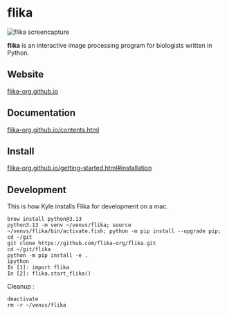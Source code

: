 # flika

![flika screencapture](flika/docs/_static/img/flika_screencapture.gif)

**flika** is an interactive image processing program for biologists written in Python.

## Website
[flika-org.github.io](http://flika-org.github.io/)

## Documentation
[flika-org.github.io/contents.html](http://flika-org.github.io/contents.html)

## Install
[flika-org.github.io/getting-started.html#installation](http://flika-org.github.io/getting-started.html#installation)

## Development

This is how Kyle installs Flika for development on a mac.

```fish
brew install python@3.13
python3.13 -m venv ~/venvs/flika; source ~/venvs/flika/bin/activate.fish; python -m pip install --upgrade pip;
cd ~/git
git clone https://github.com/flika-org/flika.git
cd ~/git/flika
python -m pip install -e .
ipython
In [1]: import flika
In [2]: flika.start_flika()
```

Cleanup :
```fish
deactivate
rm -r ~/venvs/flika
```